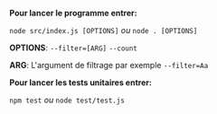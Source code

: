 **Pour lancer le programme entrer:**

`node src/index.js [OPTIONS]`
        *ou*
`node . [OPTIONS]`

**OPTIONS**: `--filter=[ARG]` `--count`

**ARG**: L'argument de filtrage par exemple `--filter=Aa`

**Pour lancer les tests unitaires entrer:**

`npm test`
        *ou*
`node test/test.js`